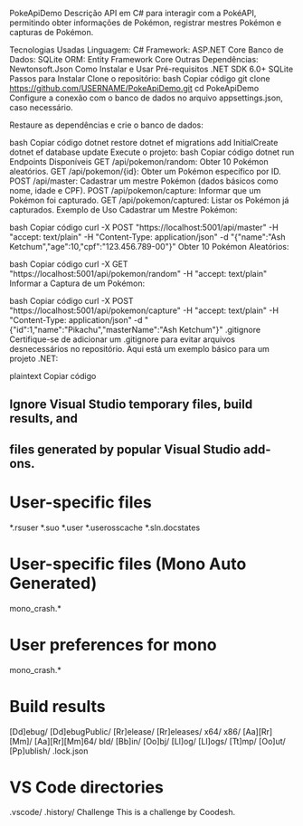 PokeApiDemo
Descrição
API em C# para interagir com a PokéAPI, permitindo obter informações de Pokémon, registrar mestres Pokémon e capturas de Pokémon.

Tecnologias Usadas
Linguagem: C#
Framework: ASP.NET Core
Banco de Dados: SQLite
ORM: Entity Framework Core
Outras Dependências:
Newtonsoft.Json
Como Instalar e Usar
Pré-requisitos
.NET SDK 6.0+
SQLite
Passos para Instalar
Clone o repositório:
bash
Copiar código
git clone https://github.com/USERNAME/PokeApiDemo.git
cd PokeApiDemo
Configure a conexão com o banco de dados no arquivo appsettings.json, caso necessário.

Restaure as dependências e crie o banco de dados:

bash
Copiar código
dotnet restore
dotnet ef migrations add InitialCreate
dotnet ef database update
Execute o projeto:
bash
Copiar código
dotnet run
Endpoints Disponíveis
GET /api/pokemon/random: Obter 10 Pokémon aleatórios.
GET /api/pokemon/{id}: Obter um Pokémon específico por ID.
POST /api/master: Cadastrar um mestre Pokémon (dados básicos como nome, idade e CPF).
POST /api/pokemon/capture: Informar que um Pokémon foi capturado.
GET /api/pokemon/captured: Listar os Pokémon já capturados.
Exemplo de Uso
Cadastrar um Mestre Pokémon:

bash
Copiar código
curl -X POST "https://localhost:5001/api/master" -H "accept: text/plain" -H "Content-Type: application/json" -d "{\"name\":\"Ash Ketchum\",\"age\":10,\"cpf\":\"123.456.789-00\"}"
Obter 10 Pokémon Aleatórios:

bash
Copiar código
curl -X GET "https://localhost:5001/api/pokemon/random" -H "accept: text/plain"
Informar a Captura de um Pokémon:

bash
Copiar código
curl -X POST "https://localhost:5001/api/pokemon/capture" -H "accept: text/plain" -H "Content-Type: application/json" -d "{\"id\":1,\"name\":\"Pikachu\",\"masterName\":\"Ash Ketchum\"}"
.gitignore
Certifique-se de adicionar um .gitignore para evitar arquivos desnecessários no repositório. Aqui está um exemplo básico para um projeto .NET:

plaintext
Copiar código
## Ignore Visual Studio temporary files, build results, and
## files generated by popular Visual Studio add-ons.

# User-specific files
*.rsuser
*.suo
*.user
*.userosscache
*.sln.docstates

# User-specific files (Mono Auto Generated)
mono_crash.*

# User preferences for mono
mono_crash.*

# Build results
[Dd]ebug/
[Dd]ebugPublic/
[Rr]elease/
[Rr]eleases/
x64/
x86/
[Aa][Rr][Mm]/
[Aa][Rr][Mm]64/
bld/
[Bb]in/
[Oo]bj/
[Ll]og/
[Ll]ogs/
[Tt]mp/
[Oo]ut/
[Pp]ublish/
.lock.json

# VS Code directories
.vscode/
.history/
Challenge
This is a challenge by Coodesh.
